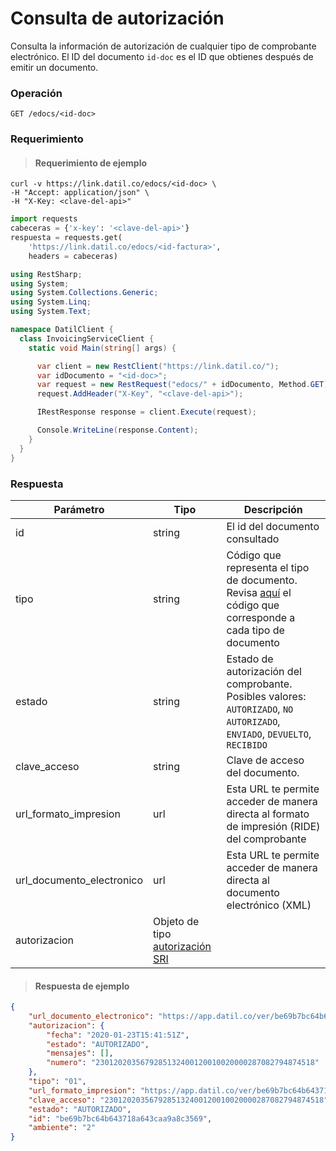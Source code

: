 # Consulta de autorización

Consulta la información de autorización de cualquier tipo de comprobante electrónico.
El ID del documento `id-doc` es el ID que obtienes después de emitir un documento.

### Operación

`GET /edocs/<id-doc>`

### Requerimiento

> #### Requerimiento de ejemplo

```shell
curl -v https://link.datil.co/edocs/<id-doc> \
-H "Accept: application/json" \
-H "X-Key: <clave-del-api>"
```

```python
import requests
cabeceras = {'x-key': '<clave-del-api>'}
respuesta = requests.get(
    'https://link.datil.co/edocs/<id-factura>',
    headers = cabeceras)
```

```csharp
using RestSharp;
using System;
using System.Collections.Generic;
using System.Linq;
using System.Text;

namespace DatilClient {
  class InvoicingServiceClient {
    static void Main(string[] args) {

      var client = new RestClient("https://link.datil.co/");
      var idDocumento = "<id-doc>";
      var request = new RestRequest("edocs/" + idDocumento, Method.GET);
      request.AddHeader("X-Key", "<clave-del-api>");

      IRestResponse response = client.Execute(request);

      Console.WriteLine(response.Content);
    }
  }
}
```

### Respuesta

Parámetro    | Tipo    | Descripción
------------ | ------- | -----------
id           | string  | El id del documento consultado
tipo         | string  | Código que representa el tipo de documento. Revisa [aquí](#tipos-de-documentos) el código que corresponde a cada tipo de documento
estado       | string  | Estado de autorización del comprobante. Posibles valores: `AUTORIZADO`, `NO AUTORIZADO`, `ENVIADO`, `DEVUELTO`, `RECIBIDO`
clave_acceso | string  | Clave de acceso del documento.
url_formato_impresion | url | Esta URL te permite acceder de manera directa al formato de impresión (RIDE) del comprobante
url_documento_electronico | url | Esta URL te permite acceder de manera directa al documento electrónico (XML)
autorizacion | Objeto de tipo [autorización SRI](#autorizacion-sri)

> #### Respuesta de ejemplo

```json
{
    "url_documento_electronico": "https://app.datil.co/ver/be69b7bc64b643718a643caa9a8c3569/xml",
    "autorizacion": {
        "fecha": "2020-01-23T15:41:51Z",
        "estado": "AUTORIZADO",
        "mensajes": [],
        "numero": "2301202035679285132400120010020000287082794874518"
    },
    "tipo": "01",
    "url_formato_impresion": "https://app.datil.co/ver/be69b7bc64b643718a643caa9a8c3569/pdf",
    "clave_acceso": "2301202035679285132400120010020000287082794874518",
    "estado": "AUTORIZADO",
    "id": "be69b7bc64b643718a643caa9a8c3569",
    "ambiente": "2"
}
```